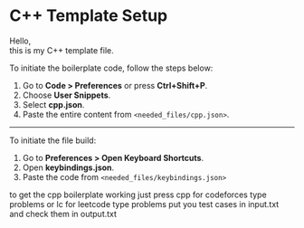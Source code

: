 # C++ Template Setup

Hello,  
this is my C++ template file.

To initiate the boilerplate code, follow the steps below:

1. Go to **Code > Preferences** or press **Ctrl+Shift+P**.
2. Choose **User Snippets**.
3. Select **cpp.json**.
4. Paste the entire content from `<needed_files/cpp.json>`.

---

To initiate the file build:

1. Go to **Preferences > Open Keyboard Shortcuts**.
2. Open **keybindings.json**.
3. Paste the code from `<needed_files/keybindings.json>`

to get the cpp boilerplate working just press cpp for codeforces type problems
or lc for leetcode type problems
put you test cases in input.txt
and check them in output.txt

```

```
